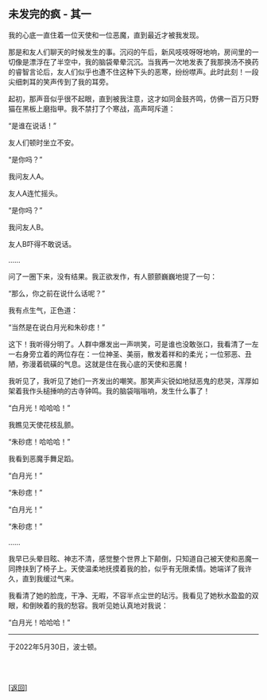 ## 未发完的疯 - 其一

我的心底一直住着一位天使和一位恶魔，直到最近才被我发现。

那是和友人们聊天的时候发生的事。沉闷的午后，新风吱吱呀呀地响，房间里的一切像是漂浮在了半空中，我的脑袋晕晕沉沉。当我再一次地发表了我那换汤不换药的睿智言论后，友人们似乎也遭不住这种下头的恶寒，纷纷噤声。此时此刻！一段尖细刺耳的笑声传到了我的耳旁。

起初，那声音似乎很不起眼，直到被我注意，这才如同金鼓齐鸣，仿佛一百万只野猫在黑板上磨指甲。我不禁打了个寒战，高声呵斥道：

“是谁在说话！”

友人们顿时坐立不安。

“是你吗？”

我问友人A。

友人A连忙摇头。

“是你吗？”

我问友人B。

友人B吓得不敢说话。

……

问了一圈下来，没有结果。我正欲发作，有人颤颤巍巍地提了一句：

“那么，你之前在说什么话呢？”

我有点生气，正色道：

“当然是在说白月光和朱砂痣！”

这下！我听得分明了。人群中爆发出一声哄笑，可是谁也没敢张口，我看清了一左一右身旁立着的两位存在：一位神圣、美丽，散发着祥和的柔光；一位邪恶、丑陋，弥漫着硫磺的气息。这就是住在我心底的天使和恶魔！

我听见了，我听见了她们一齐发出的嘲笑。那笑声尖锐如地狱恶鬼的悲哭，浑厚如架着我作头槌捶响的古寺钟鸣。我的脑袋嗡嗡响，发生什么事了！

“白月光！哈哈哈！”

我瞧见天使花枝乱颤。

“朱砂痣！哈哈哈！”

我看到恶魔手舞足蹈。

“白月光！”

“朱砂痣！”

“白月光！”

“朱砂痣！”

……

我早已头晕目眩、神志不清，感觉整个世界上下颠倒，只知道自己被天使和恶魔一同搀扶到了椅子上。天使温柔地抚摸着我的脸，似乎有无限柔情。她端详了我许久，直到我缓过气来。

我看清了她的脸庞，干净、无暇，不容半点尘世的玷污。我看见了她秋水盈盈的双眼，和倒映着的我的愁容。我听见她认真地对我说：

“白月光！哈哈哈！”

------

于2022年5月30日，波士顿。

<br>

<br>

[[返回]](../../../sites/小作文们/未发完的疯.md)
